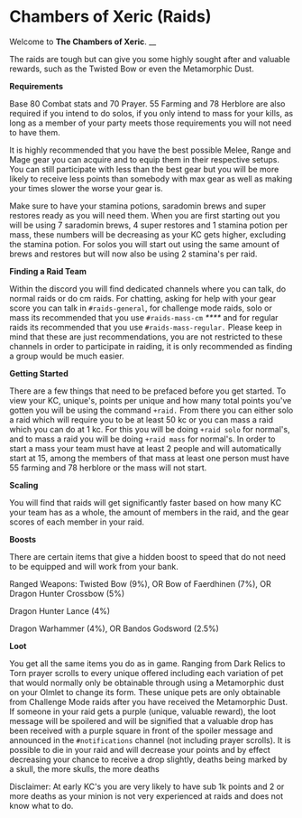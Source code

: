 # Chambers of Xeric (Raids)

Welcome to **The Chambers of Xeric**. __&#x20;

The raids are tough but can give you some highly sought after and valuable rewards, such as the Twisted Bow or even the Metamorphic Dust.

**Requirements**&#x20;

Base 80 Combat stats and 70 Prayer. 55 Farming and 78 Herblore are also required if you intend to do solos, if you only intend to mass for your kills, as long as a member of your party meets those requirements you will not need to have them.

It is highly recommended that you have the best possible Melee, Range and Mage gear you can acquire and to equip them in their respective setups.  You can still participate with less than the best gear but you will be more likely to receive less points than somebody with max gear as well as making your times slower the worse your gear is. &#x20;

Make sure to have your stamina potions, saradomin brews and super restores ready as you will need them.  When you are first starting out you will be using 7 saradomin brews, 4 super restores and 1 stamina potion per mass, these numbers will be decreasing as your KC gets higher, excluding the stamina potion. For solos you will start out using the same amount of brews and restores but will now also be using 2 stamina's per raid.

**Finding a Raid Team**

Within the discord you will find dedicated channels where you can talk, do normal raids or do cm raids.  For chatting, asking for help with your gear score you can talk in `#raids-general`, for challenge mode raids, solo or mass its recommended that you use `#raids-mass-cm` _****_ and for regular raids its recommended that you use `#raids-mass-regular.` Please keep in mind that these are just recommendations, you are not restricted to these channels in order to participate in raiding, it is only recommended as finding a group would be much easier. &#x20;

**Getting Started**

There are a few things that need to be prefaced before you get started.  To view your KC, unique's, points per unique and how many total points you've gotten you will be using the command `+raid.`  From there you can either solo a raid which will require you to be at least 50 kc or you can mass a raid which you can do at 1 kc.  For this you will be doing `+raid solo` for normal's,  and to mass a raid you will be doing `+raid mass` for normal's.  In order to start a mass your team must have at least 2 people and will automatically start at 15, among the members of that mass at least one person must have 55 farming and 78 herblore or the mass will not start. &#x20;

**Scaling**

You will find that raids will get significantly faster based on how many KC your team has as a whole, the amount of members in the raid, and the gear scores of each member in your raid.

**Boosts**

There are certain items that give a hidden boost to speed that do not need to be equipped and will work from your bank.

Ranged Weapons: Twisted Bow (9%), OR Bow of Faerdhinen (7%), OR Dragon Hunter Crossbow (5%)

Dragon Hunter Lance (4%)

Dragon Warhammer (4%), OR Bandos Godsword (2.5%)

**Loot**

You get all the same items you do as in game.  Ranging from Dark Relics to Torn prayer scrolls to every unique offered including each variation of pet that would normally only be obtainable through using a Metamorphic dust on your Olmlet to change its form.  These unique pets are only obtainable from Challenge Mode raids after you have received the Metamorphic Dust.  If someone in your raid gets a purple (unique, valuable reward), the loot message will be spoilered and will be signified that a valuable drop has been received with a purple square in front of the spoiler message and announced in the `#notifications` channel (not including prayer scrolls).  It is possible to die in your raid and will decrease your points and by effect decreasing your chance to receive a drop slightly, deaths being marked by a skull, the more skulls, the more deaths

Disclaimer: At early KC's you are very likely to have sub 1k points and 2 or more deaths as your minion is not very experienced at raids and does not know what to do.

